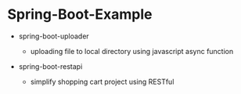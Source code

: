 # Spring-Boot-Example

* spring-boot-uploader
  * uploading file to local directory using javascript async function

* spring-boot-restapi
  * simplify shopping cart project using RESTful
